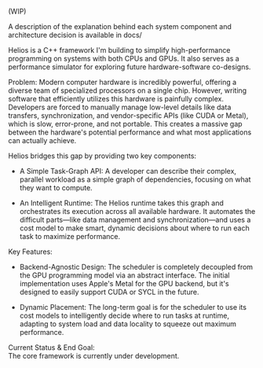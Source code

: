 (WIP)

A description of the explanation behind each system component and architecture decision is available in docs/

Helios is a C++ framework I'm building to simplify high-performance programming on systems with both CPUs and GPUs. It also serves as a performance simulator for exploring future hardware-software co-designs.

Problem:
Modern computer hardware is incredibly powerful, offering a diverse team of specialized processors on a single chip. However, writing software that efficiently utilizes this hardware is painfully complex. Developers are forced to manually manage low-level details like data transfers, synchronization, and vendor-specific APIs (like CUDA or Metal), which is slow, error-prone, and not portable. This creates a massive gap between the hardware's potential performance and what most applications can actually achieve.

Helios bridges this gap by providing two key components:
- A Simple Task-Graph API: A developer can describe their complex, parallel workload as a simple graph of dependencies, focusing on what they want to compute.

- An Intelligent Runtime: The Helios runtime takes this graph and orchestrates its execution across all available hardware. It automates the difficult parts—like data management and synchronization—and uses a cost model to make smart, dynamic decisions about where to run each task to maximize performance.

Key Features:
- Backend-Agnostic Design: The scheduler is completely decoupled from the GPU programming model via an abstract interface. The initial implementation uses Apple's Metal for the GPU backend, but it's designed to easily support CUDA or SYCL in the future.

- Dynamic Placement: The long-term goal is for the scheduler to use its cost models to intelligently decide where to run tasks at runtime, adapting to system load and data locality to squeeze out maximum performance.

Current Status & End Goal:\
The core framework is currently under development.
